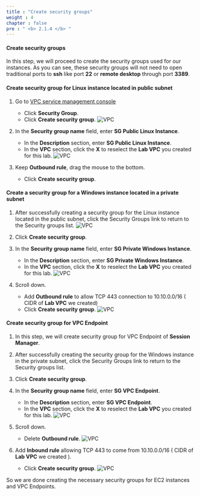 ```yaml
---
title : "Create security groups"
weight : 4
chapter : false
pre : " <b> 2.1.4 </b> "
---
```


#### Create security groups

In this step, we will proceed to create the security groups used for our instances. As you can see, these security groups will not need to open traditional ports to **ssh** like port **22** or **remote desktop** through port **3389**.

#### Create security group for Linux instance located in public subnet

1. Go to [VPC service management console](https://console.aws.amazon.com/vpc)
    - Click **Security Group**.
    - Click **Create security group**.
![VPC](/images/2/20.png)

3. In the **Security group name** field, enter **SG Public Linux Instance**.
    - In the **Description** section, enter **SG Public Linux Instance**.
    - In the **VPC** section, click the **X** to reselect the **Lab VPC** you created for this lab.
![VPC](/images/2/21.png)

4. Keep **Outbound rule**, drag the mouse to the bottom.
    - Click **Create security group**.




#### Create a security group for a Windows instance located in a private subnet

1. After successfully creating a security group for the Linux instance located in the public subnet, click the Security Groups link to return to the Security groups list.
![VPC](/images/2/22.png)

2. Click **Create security group**.

3. In the **Security group name** field, enter **SG Private Windows Instance**.
    - In the **Description** section, enter **SG Private Windows Instance**.
    - In the **VPC** section, click the **X** to reselect the **Lab VPC** you created for this lab.
![VPC](/images/2/23.png)

4. Scroll down.
    - Add **Outbound rule** to allow TCP 443 connection to 10.10.0.0/16 ( CIDR of **Lab VPC** we created)
    - Click **Create security group**.
![VPC](/images/2/24.png)




#### Create security group for VPC Endpoint

1. In this step, we will create security group for VPC Endpoint of **Session Manager**.
2. After successfully creating the security group for the Windows instance in the private subnet, click the Security Groups link to return to the Security groups list.
3. Click **Create security group**.
4. In the **Security group name** field, enter **SG VPC Endpoint**.
    - In the **Description** section, enter **SG VPC Endpoint**.
    - In the **VPC** section, click the **X** to reselect the **Lab VPC** you created for this lab.
![VPC](/images/2/25.png)

5. Scroll down.
    - Delete **Outbound rule**.
![VPC](/images/2/26.png)

6. Add **Inbound rule** allowing TCP 443 to come from 10.10.0.0/16 ( CIDR of **Lab VPC** we created ).
    - Click **Create security group**.
![VPC](/images/2/27.png)

So we are done creating the necessary security groups for EC2 instances and VPC Endpoints.